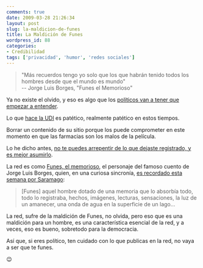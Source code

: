 ```yaml
---
comments: true
date: 2009-03-28 21:26:34
layout: post
slug: la-maldicion-de-funes
title: La Maldición de Funes
wordpress_id: 88
categories:
- Credibilidad
tags: ['privacidad', 'humor', 'redes sociales']
---
```


> "Más recuerdos tengo yo solo que los que habrán tenido todos los hombres desde que el mundo es mundo" \
> -- Jorge Luis Borges, "Funes el Memorioso"

Ya no existe el olvido, y eso es algo que los [políticos van a tener que empezar a entender](http://blog.maz.cl/2009/03/segunda-columna-radial-politica-y-la.html).

Lo que [hace la UDI](http://www.elfrancotirador.cl/2009/03/27/hasta-google-funa-a-las-farmacias-y-la-udi/) es patético, realmente patético en estos tiempos.

Borrar un contenido de su sitio porque los puede comprometer en este momento en que las farmacias son los malos de la película.

Lo he dicho antes, [no te puedes arrepentir de lo que dejaste registrado, y es mejor asumirlo](http://www.lnds.net/2009/02/tatuajes-digitales-1.html).

La red es como [Funes, el memorioso](http://www.zap.cl/cuentos/cuento158.html), el personaje del famoso cuento de Jorge Luis Borges, quien, en una curiosa sincronía, [es recordado esta semana por Saramago](http://cuaderno.josesaramago.org/2009/03/23/funes-funes/):

> [Funes] aquel hombre dotado de una memoria que lo absorbía todo, todo lo registraba, hechos, imágenes, lecturas, sensaciones, la luz de un amanecer, una onda de agua en la superficie de un lago...


La red, sufre de la maldición de Funes, no olvida, pero eso que es una maldición para un hombre, es una característica esencial de la red, y a veces, eso es bueno, sobretodo para la democracia.


Así que, si eres político, ten cuidado con lo que publicas en la red, no vaya a ser que te funes.

:wink:
